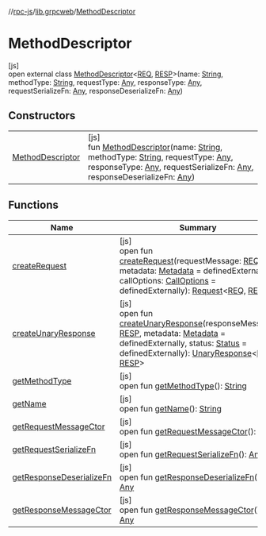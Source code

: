 //[rpc-js](../../../index.md)/[lib.grpcweb](../index.md)/[MethodDescriptor](index.md)

# MethodDescriptor

[js]\
open external class [MethodDescriptor](index.md)&lt;[REQ](index.md), [RESP](index.md)&gt;(name: [String](https://kotlinlang.org/api/latest/jvm/stdlib/kotlin/-string/index.html), methodType: [String](https://kotlinlang.org/api/latest/jvm/stdlib/kotlin/-string/index.html), requestType: [Any](https://kotlinlang.org/api/latest/jvm/stdlib/kotlin/-any/index.html), responseType: [Any](https://kotlinlang.org/api/latest/jvm/stdlib/kotlin/-any/index.html), requestSerializeFn: [Any](https://kotlinlang.org/api/latest/jvm/stdlib/kotlin/-any/index.html), responseDeserializeFn: [Any](https://kotlinlang.org/api/latest/jvm/stdlib/kotlin/-any/index.html))

## Constructors

| | |
|---|---|
| [MethodDescriptor](-method-descriptor.md) | [js]<br>fun [MethodDescriptor](-method-descriptor.md)(name: [String](https://kotlinlang.org/api/latest/jvm/stdlib/kotlin/-string/index.html), methodType: [String](https://kotlinlang.org/api/latest/jvm/stdlib/kotlin/-string/index.html), requestType: [Any](https://kotlinlang.org/api/latest/jvm/stdlib/kotlin/-any/index.html), responseType: [Any](https://kotlinlang.org/api/latest/jvm/stdlib/kotlin/-any/index.html), requestSerializeFn: [Any](https://kotlinlang.org/api/latest/jvm/stdlib/kotlin/-any/index.html), responseDeserializeFn: [Any](https://kotlinlang.org/api/latest/jvm/stdlib/kotlin/-any/index.html)) |

## Functions

| Name | Summary |
|---|---|
| [createRequest](create-request.md) | [js]<br>open fun [createRequest](create-request.md)(requestMessage: [REQ](index.md), metadata: [Metadata](../-metadata/index.md) = definedExternally, callOptions: [CallOptions](../-call-options/index.md) = definedExternally): [Request](../-request/index.md)&lt;[REQ](index.md), [RESP](index.md)&gt; |
| [createUnaryResponse](create-unary-response.md) | [js]<br>open fun [createUnaryResponse](create-unary-response.md)(responseMessage: [RESP](index.md), metadata: [Metadata](../-metadata/index.md) = definedExternally, status: [Status](../-status/index.md) = definedExternally): [UnaryResponse](../-unary-response/index.md)&lt;[REQ](index.md), [RESP](index.md)&gt; |
| [getMethodType](get-method-type.md) | [js]<br>open fun [getMethodType](get-method-type.md)(): [String](https://kotlinlang.org/api/latest/jvm/stdlib/kotlin/-string/index.html) |
| [getName](get-name.md) | [js]<br>open fun [getName](get-name.md)(): [String](https://kotlinlang.org/api/latest/jvm/stdlib/kotlin/-string/index.html) |
| [getRequestMessageCtor](get-request-message-ctor.md) | [js]<br>open fun [getRequestMessageCtor](get-request-message-ctor.md)(): [Any](https://kotlinlang.org/api/latest/jvm/stdlib/kotlin/-any/index.html) |
| [getRequestSerializeFn](get-request-serialize-fn.md) | [js]<br>open fun [getRequestSerializeFn](get-request-serialize-fn.md)(): [Any](https://kotlinlang.org/api/latest/jvm/stdlib/kotlin/-any/index.html) |
| [getResponseDeserializeFn](get-response-deserialize-fn.md) | [js]<br>open fun [getResponseDeserializeFn](get-response-deserialize-fn.md)(): [Any](https://kotlinlang.org/api/latest/jvm/stdlib/kotlin/-any/index.html) |
| [getResponseMessageCtor](get-response-message-ctor.md) | [js]<br>open fun [getResponseMessageCtor](get-response-message-ctor.md)(): [Any](https://kotlinlang.org/api/latest/jvm/stdlib/kotlin/-any/index.html) |
